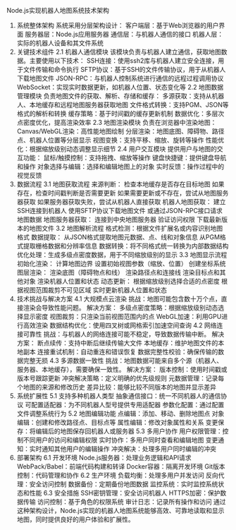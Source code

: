 Node.js实现机器人地图系统技术架构
1. 系统整体架构
系统采用分层架构设计：
客户端层：基于Web浏览器的用户界面
服务器层：Node.js应用服务器
通信层：与机器人通信的接口
机器人层：实际的机器人设备和其文件系统
2. 关键技术组件
2.1 机器人通信模块
该模块负责与机器人建立通信，获取地图数据。主要使用以下技术：
SSH连接：使用ssh2库与机器人建立安全连接，用于文件传输和命令执行
SFTP协议：基于SSH的文件传输协议，用于从机器人下载地图文件
JSON-RPC：与机器人控制系统进行通信的远程过程调用协议
WebSocket：实现实时数据更新，如机器人位置、状态变化等
2.2 地图数据管理模块
负责地图文件的获取、解析、存储和缓存：
多源获取：支持从机器人、本地缓存和远程地图服务器获取地图
文件格式转换：支持PGM、JSON等格式的解析和转换
缓存策略：基于时间戳的缓存更新机制
数据优化：多层次点密度优化，提高渲染效率
2.3 地图渲染模块
负责在浏览器中渲染地图：
Canvas/WebGL渲染：高性能地图绘制
分层渲染：地图底图、障碍物、路径点、机器人位置等分层显示
视图变换：支持平移、缩放、旋转等操作
性能优化：根据缩放级别动态调整显示细节
2.4 用户交互模块
提供用户与地图的交互功能：
鼠标/触摸控制：支持拖拽、缩放等操作
键盘快捷键：提供键盘导航和操作
对象选择与编辑：选择和编辑地图上的对象
实时反馈：操作过程中的视觉反馈
3. 数据流程
3.1 地图获取流程
来源判断：
检查本地缓存是否存在目标地图
如果存在，检查时间戳判断是否需要更新
如果需要更新或不存在，尝试从地图服务器获取
如果服务器获取失败，尝试从机器人直接获取
机器人地图获取：
建立SSH连接到机器人
使用SFTP协议下载地图文件
或通过JSON-RPC接口请求地图数据
地图服务器获取：
连接到中央地图服务器
验证访问权限
下载最新版本的地图文件
3.2 地图解析流程
格式检测：根据文件扩展名或内容识别地图格式
数据提取：
从JSON格式提取地图元数据、点、线和对象信息
从PGM格式提取栅格数据和分辨率信息
数据转换：将不同格式统一转换为内部数据结构
优化处理：生成多级点密度数据，用于不同缩放级别的显示
3.3 地图显示流程
初始化渲染：
计算地图边界
设置初始视图参数（缩放、位置）
创建坐标系统
图层渲染：
渲染底图（障碍物点和线）
渲染路径点和连接线
渲染目标点和其他对象
渲染机器人位置和状态
动态更新：
根据缩放级别选择合适的点密度
根据视图范围裁剪不可见区域
实时更新机器人位置和状态
4. 技术挑战与解决方案
4.1 大规模点云渲染
挑战：地图可能包含数十万个点，直接渲染会导致性能问题。
解决方案：
多级点密度策略：根据缩放级别动态选择显示密度
视图裁剪：只渲染当前视图范围内的点
WebGL加速：利用GPU进行高效渲染
数据结构优化：使用四叉树或网格索引加速空间查询
4.2 网络连接可靠性
挑战：与机器人的网络连接可能不稳定，导致数据传输中断。
解决方案：
断点续传：支持中断后继续传输大文件
本地缓存：维护地图文件的本地副本
连接重试机制：自动重连和错误恢复
数据完整性校验：确保传输的数据完整无损
4.3 多源数据一致性
挑战：地图数据可能来自多个源（机器人、服务器、本地缓存），需要确保一致性。
解决方案：
版本控制：使用时间戳或版本号跟踪更新
冲突解决策略：定义明确的优先级规则
元数据管理：记录每个地图的来源和修改历史
差异比较：能够比较不同版本的地图并显示差异
5. 系统扩展性
5.1 支持多种机器人类型
抽象通信接口：统一不同机器人的通信协议
可配置适配器：为不同机器人型号提供专用适配器
参数化配置：通过配置文件调整系统行为
5.2 地图编辑功能
点编辑：添加、移动、删除地图点
对象编辑：创建和修改路径点、目标点等
属性编辑：修改对象属性和关系
变更保存：将编辑后的地图保存回机器人或服务器
5.3 多用户协作
用户权限管理：控制不同用户的访问和编辑权限
实时协作：多用户同时查看和编辑地图
变更通知：实时通知其他用户的编辑操作
冲突解决：处理多用户同时编辑的冲突
6. 部署架构
6.1 开发环境
Node.js服务器：处理业务逻辑和API请求
WebPack/Babel：前端代码构建和转译
Docker容器：隔离开发环境
Git版本控制：代码管理和协作
6.2 生产环境
负载均衡：处理多用户并发访问
反向代理：安全访问控制
数据备份：定期备份地图数据
监控系统：实时监控系统状态和性能
6.3 安全措施
SSH密钥管理：安全访问机器人
HTTPS加密：保护数据传输
访问控制：基于角色的权限系统
审计日志：记录所有操作和访问
通过这种架构设计，Node.js实现的机器人地图系统能够高效、可靠地读取和显示地图，同时提供良好的用户体验和扩展性。